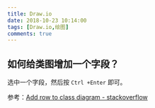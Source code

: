 ```yaml
---
title: Draw.io
date: 2018-10-23 10:14:00
tags: [Draw.io,绘图]
comments: true
---
```


## 如何给类图增加一个字段？

选中一个字段，然后按 `Ctrl +Enter` 即可。

参考：[Add row to class diagram - stackoverflow](https://stackoverflow.com/a/48559108/5671221)